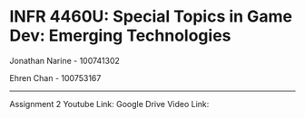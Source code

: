 # INFR 4460U: Special Topics in Game Dev: Emerging Technologies

Jonathan Narine - 100741302

Ehren Chan - 100753167
____________________________________________
Assignment 2
Youtube Link: 
Google Drive Video Link: 
